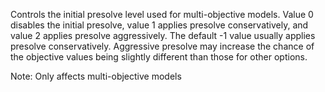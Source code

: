 Controls the initial presolve level used for multi-objective models. Value 0 disables the initial presolve, value 1
applies presolve conservatively, and value 2 applies presolve aggressively. The default -1 value usually applies
presolve conservatively. Aggressive presolve may increase the chance of the objective values being slightly different
than those for other options.

Note: Only affects multi-objective models